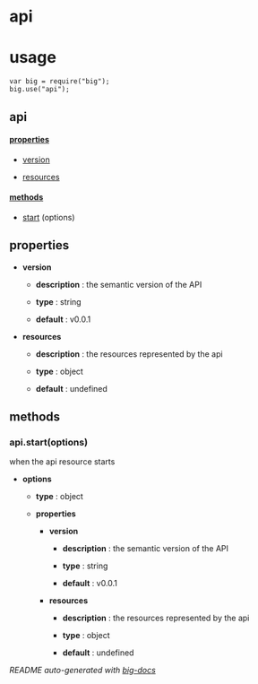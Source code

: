# api


# usage

    var big = require("big");
    big.use("api");

## api

#### [properties](#api-properties)

  - [version](#api-properties-version)

  - [resources](#api-properties-resources)


#### [methods](#api-methods)

  - [start](#api-methods-start) (options)


<a name="api-properties"></a>

## properties 


- **version** 

  - **description** : the semantic version of the API

  - **type** : string

  - **default** : v0.0.1

- **resources** 

  - **description** : the resources represented by the api

  - **type** : object

  - **default** : undefined


<a name="api-methods"></a> 

## methods 

<a name="api-methods-start"></a> 

### api.start(options)

when the api resource starts

- **options** 

  - **type** : object

  - **properties**

    - **version** 

      - **description** : the semantic version of the API

      - **type** : string

      - **default** : v0.0.1

    - **resources** 

      - **description** : the resources represented by the api

      - **type** : object

      - **default** : undefined


*README auto-generated with [big-docs](https://github.com/bigcompany/big/tree/master/resources/docs)*